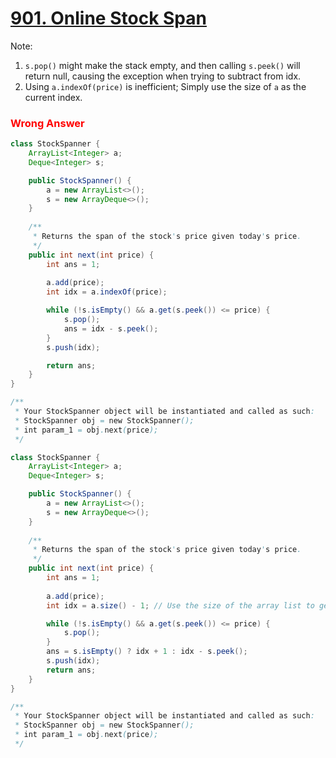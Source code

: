 # [901. Online Stock Span](https://leetcode.com/problems/online-stock-span)

Note:
1. `s.pop()` might make the stack empty, and then calling `s.peek()` will return null, causing the exception when trying to subtract from idx.
2. Using `a.indexOf(price)` is inefficient; Simply use the size of `a` as the current index.

### <span style="color: red;">Wrong Answer</span>
```java
class StockSpanner {
    ArrayList<Integer> a;
    Deque<Integer> s;

    public StockSpanner() {
        a = new ArrayList<>();
        s = new ArrayDeque<>();
    }
    
    /**
     * Returns the span of the stock's price given today's price.
     */
    public int next(int price) {
        int ans = 1;
        
        a.add(price);
        int idx = a.indexOf(price);

        while (!s.isEmpty() && a.get(s.peek()) <= price) {
            s.pop();
            ans = idx - s.peek();
        }
        s.push(idx);

        return ans;
    }
}

/**
 * Your StockSpanner object will be instantiated and called as such:
 * StockSpanner obj = new StockSpanner();
 * int param_1 = obj.next(price);
 */
```



```java
class StockSpanner {
    ArrayList<Integer> a;
    Deque<Integer> s;

    public StockSpanner() {
        a = new ArrayList<>();
        s = new ArrayDeque<>();
    }
    
    /**
     * Returns the span of the stock's price given today's price.
     */
    public int next(int price) {
        int ans = 1;
        
        a.add(price);
        int idx = a.size() - 1; // Use the size of the array list to get the current index

        while (!s.isEmpty() && a.get(s.peek()) <= price) {
            s.pop();
        }
        ans = s.isEmpty() ? idx + 1 : idx - s.peek();
        s.push(idx);
        return ans;
    }
}

/**
 * Your StockSpanner object will be instantiated and called as such:
 * StockSpanner obj = new StockSpanner();
 * int param_1 = obj.next(price);
 */
```